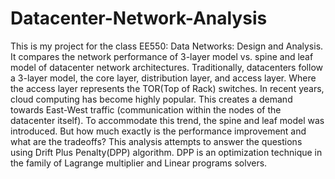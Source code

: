 # Datacenter-Network-Analysis

This is my project for the class EE550: Data Networks: Design and Analysis. It compares the network performance of 3-layer model vs. spine and leaf model of datacenter network architectures. Traditionally, datacenters follow a 3-layer model, the core layer, distribution layer, and access layer. Where the access layer represents the TOR(Top of Rack) switches. In recent years, cloud computing has become highly popular. This creates a demand towards East-West traffic (communication within the nodes of the datacenter itself). To accommodate this trend, the spine and leaf model was introduced. But how much exactly is the performance improvement and what are the tradeoffs? This analysis attempts to answer the questions using Drift Plus Penalty(DPP) algorithm. DPP is an optimization technique in the family of Lagrange multiplier and Linear programs solvers. 
